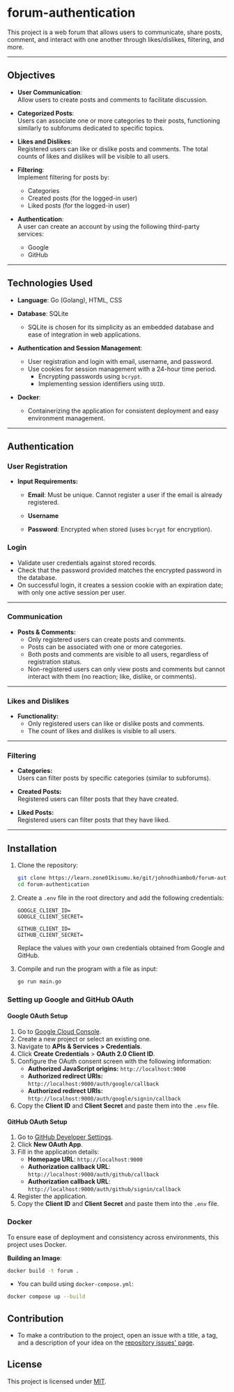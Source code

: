 # forum-authentication

This project is a web forum that allows users to communicate, share posts, comment, and interact with one another through likes/dislikes, filtering, and more.

---

## Objectives

- **User Communication**:  
  Allow users to create posts and comments to facilitate discussion.

- **Categorized Posts**:  
  Users can associate one or more categories to their posts, functioning similarly to subforums dedicated to specific topics.

- **Likes and Dislikes**:  
  Registered users can like or dislike posts and comments. The total counts of likes and dislikes will be visible to all users.

- **Filtering**:  
  Implement filtering for posts by:

  - Categories
  - Created posts (for the logged-in user)
  - Liked posts (for the logged-in user)

- **Authentication**:  
   A user can create an account by using the following third-party services:
  - Google
  - GitHub

---

## Technologies Used

- **Language**: Go (Golang), HTML, CSS

- **Database**: SQLite

  - SQLite is chosen for its simplicity as an embedded database and ease of integration in web applications.

- **Authentication and Session Management**:

  - User registration and login with email, username, and password.
  - Use cookies for session management with a 24-hour time period.
    - Encrypting passwords using `bcrypt`.
    - Implementing session identifiers using `UUID`.

- **Docker**:
  - Containerizing the application for consistent deployment and easy environment management.

---

## Authentication

### User Registration

- **Input Requirements:**

  - **Email**: Must be unique. Cannot register a user if the email is already registered.

  - **Username**

  - **Password**: Encrypted when stored (uses `bcrypt` for encryption).

### Login

- Validate user credentials against stored records.
- Check that the password provided matches the encrypted password in the database.
- On successful login, it creates a session cookie with an expiration date; with only one active session per user.

---

### Communication

- **Posts & Comments:**
  - Only registered users can create posts and comments.
  - Posts can be associated with one or more categories.
  - Both posts and comments are visible to all users, regardless of registration status.
  - Non-registered users can only view posts and comments but cannot interact with them (no reaction; like, dislike, or comments).

---

### Likes and Dislikes

- **Functionality:**
  - Only registered users can like or dislike posts and comments.
  - The count of likes and dislikes is visible to all users.

---

### Filtering

- **Categories:**  
  Users can filter posts by specific categories (similar to subforums).

- **Created Posts:**  
  Registered users can filter posts that they have created.
- **Liked Posts:**  
  Registered users can filter posts that they have liked.

---

## Installation

1. Clone the repository:

   ```bash
   git clone https://learn.zone01kisumu.ke/git/johnodhiambo0/forum-authentication.git
   cd forum-authentication
   ```

2. Create a `.env` file in the root directory and add the following credentials:

   ```env
   GOOGLE_CLIENT_ID=
   GOOGLE_CLIENT_SECRET=

   GITHUB_CLIENT_ID=
   GITHUB_CLIENT_SECRET=
   ```

   Replace the values with your own credentials obtained from Google and GitHub.

3. Compile and run the program with a file as input:

   ```bash
   go run main.go
   ```

### Setting up Google and GitHub OAuth

#### Google OAuth Setup

1. Go to [Google Cloud Console](https://console.cloud.google.com/).
2. Create a new project or select an existing one.
3. Navigate to **APIs & Services > Credentials**.
4. Click **Create Credentials** > **OAuth 2.0 Client ID**.
5. Configure the OAuth consent screen with the following information:
   - **Authorized JavaScript origins:** `http://localhost:9000`
   - **Authorized redirect URIs:** `http://localhost:9000/auth/google/callback`
   - **Authorized redirect URIs:** `http://localhost:9000/auth/google/signin/callback`
6. Copy the **Client ID** and **Client Secret** and paste them into the `.env` file.

#### GitHub OAuth Setup

1. Go to [GitHub Developer Settings](https://github.com/settings/developers).
2. Click **New OAuth App**.
3. Fill in the application details:
   - **Homepage URL**: `http://localhost:9000`
   - **Authorization callback URL**: `http://localhost:9000/auth/github/callback`
   - **Authorization callback URL**: `http://localhost:9000/auth/github/signin/callback`
4. Register the application.
5. Copy the **Client ID** and **Client Secret** and paste them into the `.env` file.

### Docker

To ensure ease of deployment and consistency across environments, this project uses Docker.

**Building an Image**:

```bash
docker build -t forum .
```

- You can build using `docker-compose.yml`:

```bash
docker compose up --build
```

## Contribution

- To make a contribution to the project, open an issue with a title, a tag, and a description of your idea on the [repository issues' page](https://github.com/jesee-kuya/forum/issues).

## License

This project is licensed under [MIT](https://github.com/jesee-kuya/forum/blob/main/LICENSE).
